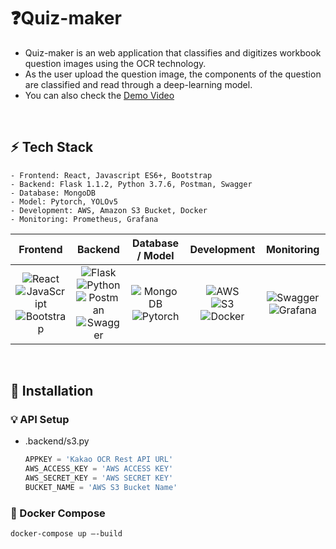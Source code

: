# **:question:Quiz-maker**

- Quiz-maker is an web application that classifies and digitizes workbook question images using the OCR technology.
- As the user upload the question image, the components of the question are classified and read through a deep-learning model.
- You can also check the [Demo Video](https://drive.google.com/file/d/1ds0OtsfHtQU73apmXCc4GG05eo-xNcXv/view?usp=sharing)
<br>

## :zap: Tech Stack
```
- Frontend: React, Javascript ES6+, Bootstrap
- Backend: Flask 1.1.2, Python 3.7.6, Postman, Swagger
- Database: MongoDB
- Model: Pytorch, YOLOv5
- Development: AWS, Amazon S3 Bucket, Docker
- Monitoring: Prometheus, Grafana
```

|Frontend|Backend|Database / Model|Development|Monitoring|
|:------:|:------:|:---:|:----:|:---:|
|![React](https://img.shields.io/badge/react-%2320232a.svg?style=for-the-badge&logo=react&logoColor=%2361DAFB)<br>![JavaScript](https://img.shields.io/badge/javascript-F7DF1E?style=for-the-badge&logo=javascript&logoColor=black)<br>![Bootstrap](https://img.shields.io/badge/Bootstrap-7952B3?style=for-the-badge&logo=bootstrap&logoColor=black)<br>|![Flask](https://img.shields.io/badge/Flask-000000?style=for-the-badge&logo=flask&logoColor=white)<br>![Python](https://img.shields.io/badge/python-%2314354C.svg?style=for-the-badge&logo=python&logoColor=white)<br>![Postman](https://img.shields.io/badge/Postman-FF6C37?style=for-the-badge&logo=Postman&logoColor=white)![Swagger](https://img.shields.io/badge/Swagger-85EA2D?style=for-the-badge&logo=Swagger&logoColor=black)|![MongoDB](https://img.shields.io/badge/MongoDB-%234ea94b.svg?style=for-the-badge&logo=mongodb&logoColor=white)![Pytorch](https://img.shields.io/badge/Pytorch-EE4C2C?style=for-the-badge&logo=Pytorch&logoColor=white)|![AWS](https://img.shields.io/badge/AWS-%23FF9900.svg?style=for-the-badge&logo=amazon-aws&logoColor=white)<br>![S3](https://img.shields.io/badge/S3-569A31?style=for-the-badge&logo=Amazon-S3&logoColor=black)![Docker](https://img.shields.io/badge/Docker-2496ED?style=for-the-badge&logo=Docker&logoColor=white)|![Swagger](https://img.shields.io/badge/Prometheus-E6522C?style=for-the-badge&logo=Prometheus&logoColor=white)![Grafana](https://img.shields.io/badge/Grafana-F46800?style=for-the-badge&logo=Grafana&logoColor=white)
<br>

## **📝 Installation**

### **💡 API** Setup

- .backend/s3.py

  ```python
  APPKEY = 'Kakao OCR Rest API URL'
  AWS_ACCESS_KEY = 'AWS ACCESS KEY'
  AWS_SECRET_KEY = 'AWS SECRET KEY'
  BUCKET_NAME = 'AWS S3 Bucket Name'
  ```

### **🐳 Docker Compose**

```bash
docker-compose up —-build
```

<br>
